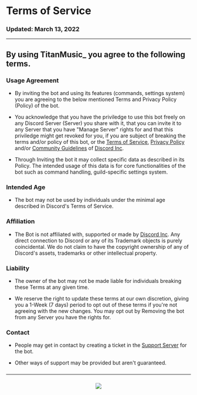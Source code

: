 # Terms of Service
### Updated: March 13, 2022
---

## By using TitanMusic_ you agree to the following terms.


### Usage Agreement

- By inviting the bot and using its features (commands, settings system) you are agreeing to the below mentioned Terms and Privacy Policy (Policy) of the bot.

- You acknowledge that you have the priviledge to use this bot freely on any Discord Server (Server) you share with it, that you can invite it to any Server that you have "Manage Server" rights for and that this priviledge might get revoked for you, if you are subject of breaking the terms and/or policy of this bot, or the [Terms of Service](https://discord.com/terms), [Privacy Policy](https://discord.com/privacy) and/or [Community Guidelines](https://discord.com/guidelines) of [Discord Inc](https://discord.com/).

- Through Inviting the bot it may collect specific data as described in its Policy.
The intended usage of this data is for core functionalities of the bot such as command handling, guild-specific settings system.

### Intended Age

- The bot may not be used by individuals under the minimal age described in Discord's Terms of Service.

### Affiliation

- The Bot is not affiliated with, supported or made by [Discord Inc](https://discord.com/).
Any direct connection to Discord or any of its Trademark objects is purely coincidental. We do not claim to have the copyright ownership of any of Discord's assets, trademarks or other intellectual property.

### Liability

- The owner of the bot may not be made liable for individuals breaking these Terms at any given time. 

- We reserve the right to update these terms at our own discretion, giving you a 1-Week (7 days) period to opt out of these terms if you're not agreeing with the new changes.
You may opt out by Removing the bot from any Server you have the rights for.

### Contact

- People may get in contact by creating a ticket in the [Support Server](https://discord.gg/MdFUxqSTEk) for the bot.

- Other ways of support may be provided but aren't guaranteed.
###
---
###
<div align="center">
<a href="https://discord.gg/MdFUxqSTEk"><img src="https://invidget.switchblade.xyz/MdFUxqSTEk"/></a>
<br></br>
